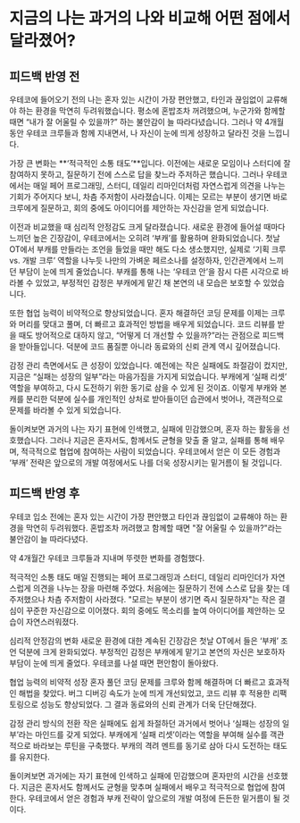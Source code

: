 # 지금의 나는 과거의 나와 비교해 어떤 점에서 달라졌어?

## 피드백 반영 전
우테코에 들어오기 전의 나는 혼자 있는 시간이 가장 편안했고, 타인과 끊임없이 교류해야 하는 환경을 막연히 두려워했습니다. 평소에 혼밥조차 꺼려했으며, 누군가와 함께할 때면 “내가 잘 어울릴 수 있을까?” 하는 불안감이 늘 따라다녔습니다. 그러나 약 4개월 동안 우테코 크루들과 함께 지내면서, 나 자신이 눈에 띄게 성장하고 달라진 것을 느낍니다.

가장 큰 변화는 **‘적극적인 소통 태도’**입니다. 이전에는 새로운 모임이나 스터디에 잘 참여하지 못하고, 질문하기 전에 스스로 답을 찾느라 주저하곤 했습니다. 그러나 우테코에서는 매일 페어 프로그래밍, 스터디, 데일리 리마인더처럼 자연스럽게 의견을 나누는 기회가 주어지다 보니, 차츰 주저함이 사라졌습니다. 이제는 모르는 부분이 생기면 바로 크루에게 질문하고, 회의 중에도 아이디어를 제안하는 자신감을 얻게 되었습니다.

이전과 비교했을 때 심리적 안정감도 크게 달라졌습니다. 새로운 환경에 들어설 때마다 느끼던 높은 긴장감이, 우테코에서는 오히려 ‘부캐’를 활용하며 완화되었습니다. 첫날 OT에서 부캐를 만들라는 조언을 들었을 때만 해도 다소 생소했지만, 실제로 ‘기획 크루 vs. 개발 크루’ 역할을 나누듯 나만의 가벼운 페르소나를 설정하자, 인간관계에서 느끼던 부담이 눈에 띄게 줄었습니다. 부캐를 통해 나는 ‘우테코 안’을 잠시 다른 시각으로 바라볼 수 있었고, 부정적인 감정은 부캐에게 맡긴 채 본연의 내 모습은 보호할 수 있었습니다.

또한 협업 능력이 비약적으로 향상되었습니다. 혼자 해결하던 코딩 문제를 이제는 크루와 머리를 맞대고 풀며, 더 빠르고 효과적인 방법을 배우게 되었습니다. 코드 리뷰를 받을 때도 방어적으로 대하지 않고, “어떻게 더 개선할 수 있을까?”라는 관점으로 피드백을 받아들입니다. 덕분에 코드 품질뿐 아니라 동료와의 신뢰 관계 역시 깊어졌습니다.

감정 관리 측면에서도 큰 성장이 있었습니다. 예전에는 작은 실패에도 좌절감이 컸지만, 지금은 “실패는 성장의 일부”라는 마음가짐을 가지게 되었습니다. 부캐에게 ‘실패 리셋’ 역할을 부여하고, 다시 도전하기 위한 동기로 삼을 수 있게 된 것이죠. 이렇게 부캐와 본캐를 분리한 덕분에 실수를 개인적인 상처로 받아들이던 습관에서 벗어나, 객관적으로 문제를 바라볼 수 있게 되었습니다.

돌이켜보면 과거의 나는 자기 표현에 인색했고, 실패에 민감했으며, 혼자 하는 활동을 선호했습니다. 그러나 지금은 혼자서도, 함께서도 균형을 맞출 줄 알고, 실패를 통해 배우며, 적극적으로 협업에 참여하는 사람이 되었습니다. 우테코에서 얻은 이 모든 경험과 ‘부캐’ 전략은 앞으로의 개발 여정에서도 나를 더욱 성장시키는 밑거름이 될 것입니다.



## 피드백 반영 후
우테코 입소 전에는 혼자 있는 시간이 가장 편안했고 타인과 끊임없이 교류해야 하는 환경을 막연히 두려워했다.
혼밥조차 꺼려했고 함께할 때면 "잘 어울릴 수 있을까?"라는 불안감이 늘 따라다녔다.

약 4개월간 우테코 크루들과 지내며 뚜렷한 변화를 경험했다.

적극적인 소통 태도
매일 진행되는 페어 프로그래밍과 스터디, 데일리 리마인더가 자연스럽게 의견을 나누는 장을 마련해 주었다.
처음에는 질문하기 전에 스스로 답을 찾는 데 주저했으나 차츰 주저함이 사라졌다.
"모르는 부분이 생기면 즉시 질문하자"는 작은 결심이 꾸준한 자신감으로 이어졌다.
회의 중에도 목소리를 높여 아이디어를 제안하는 모습이 자연스러워졌다.

심리적 안정감의 변화
새로운 환경에 대한 계속된 긴장감은 첫날 OT에서 들은 ‘부캐’ 조언 덕분에 크게 완화되었다.
부정적인 감정은 부캐에게 맡기고 본연의 자신은 보호하자 부담이 눈에 띄게 줄었다.
우테코를 나설 때면 편안함이 돌아왔다.

협업 능력의 비약적 성장
혼자 풀던 코딩 문제를 크루와 함께 해결하며 더 빠르고 효과적인 해법을 찾았다.
버그 디버깅 속도가 눈에 띄게 개선되었고, 코드 리뷰 후 적용한 리팩토링으로 성능도 향상되었다.
그 결과 동료와의 신뢰 관계가 더욱 단단해졌다.

감정 관리 방식의 전환
작은 실패에도 쉽게 좌절하던 과거에서 벗어나 ‘실패는 성장의 일부’라는 마인드를 갖게 되었다.
부캐에게 ‘실패 리셋’이라는 역할을 부여해 실수를 객관적으로 바라보는 루틴을 구축했다.
부캐의 격려 멘트를 동기로 삼아 다시 도전하는 태도를 유지한다.

돌이켜보면 과거에는 자기 표현에 인색하고 실패에 민감했으며 혼자만의 시간을 선호했다.
지금은 혼자서도 함께서도 균형을 맞추며 실패에서 배우고 적극적으로 협업에 참여한다.
우테코에서 얻은 경험과 부캐 전략이 앞으로의 개발 여정에 든든한 밑거름이 될 것이다.